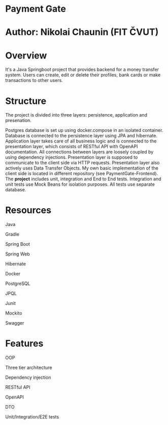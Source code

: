 # Payment Gate

# Author: Nikolai Chaunin (FIT ČVUT)


# Overview
It's a Java Springboot project that provides backend for a money transfer system. Users can create, edit or delete their profiles, bank cards or make transactions to other users. 

# Structure 
The project is divided into three layers: persistence, application and presenation.

Postgres database is set up using docker.compose in an isolated container. Database is connected to the persistence layer using JPA and hibernate. 
Application layer takes care of all business logic and is connected to the presentation layer, which consists of RESTful API with OpenAPI documentation. All connections between layers are loosely coupled by using dependency injections. Presentation layer is supposed to communicate to the client side via HTTP requests. Presentation layer also actively uses Data Transfer Objects. My own basic implementation of the client side is located in different repository (see PaymentGate-Frontend). 
The **project** includes unit, integration and End to End tests. Integration and unit tests use Mock Beans for isolation purposes. All tests use separate database.

# Resources
Java

Gradle

Spring Boot

Spring Web

Hibernate

Docker

PostgreSQL

JPQL

Junit

Mockito

Swagger 

# Features
OOP

Three tier architecture

Dependency injection

RESTful API

OpenAPI

DTO

Unit/Integration/E2E tests





